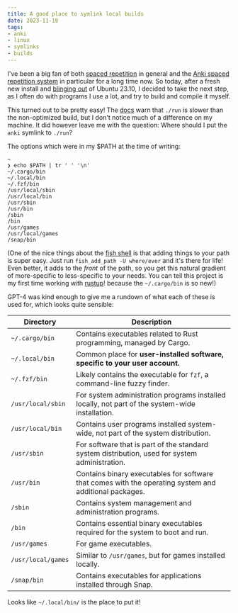 ```yaml
---
title: A good place to symlink local builds
date: 2023-11-18
tags: 
- anki 
- linux 
- symlinks 
- builds
---
```


I've been a big fan of both [spaced repetition](https://gwern.net/spaced-repetition) in general and the [Anki spaced repetition system](https://github.com/ankitects/anki) in particular for a long time now. So today, after a fresh new install and [blinging out](https://github.com/hiAndrewQuinn/shell-bling-ubuntu) of Ubuntu 23.10, I decided to take the next step, as I often do with programs I use a lot, and try to build and compile it myself.

This turned out to be pretty easy! The [docs](https://github.com/ankitects/anki/blob/main/docs/development.md#running-anki-during-development) warn that `./run` is slower than the non-optimized build, but I don't notice much of a difference on my machine. It did however leave me with the question: Where should I put the `anki` symlink to `./run`?

The options which were in my $PATH at the time of writing:

```fish
~ 
❯ echo $PATH | tr ' ' '\n'
~/.cargo/bin
~/.local/bin
~/.fzf/bin
/usr/local/sbin
/usr/local/bin
/usr/sbin
/usr/bin
/sbin
/bin
/usr/games
/usr/local/games
/snap/bin
```

(One of the nice things about the [fish shell](https://fishshell.com/) is that adding things to your path is super easy. Just run `fish_add_path -U where/ever` and it's there for life! Even better, it adds to the _front_ of the path, so you get this natural gradient of more-specific to less-specific to your needs. You can tell this project is my first time working with [rustup](https://rustup.rs/)! because the `~/.cargo/bin` is so new!)

GPT-4 was kind enough to give me a rundown of what each of these is used for, which looks quite sensible:

| Directory                | Description |
|--------------------------|-------------|
| `~/.cargo/bin` | Contains executables related to Rust programming, managed by Cargo. |
| `~/.local/bin` | Common place for **user-installed software, specific to your user account.** |
| `~/.fzf/bin`   | Likely contains the executable for `fzf`, a command-line fuzzy finder. |
| `/usr/local/sbin`         | For system administration programs installed locally, not part of the system-wide installation. |
| `/usr/local/bin`          | Contains user programs installed system-wide, not part of the system distribution. |
| `/usr/sbin`               | For software that is part of the standard system distribution, used for system administration. |
| `/usr/bin`                | Contains binary executables for software that comes with the operating system and additional packages. |
| `/sbin`                   | Contains system management and administration programs. |
| `/bin`                    | Contains essential binary executables required for the system to boot and run. |
| `/usr/games`              | For game executables. |
| `/usr/local/games`        | Similar to `/usr/games`, but for games installed locally. |
| `/snap/bin`               | Contains executables for applications installed through Snap. |

Looks like `~/.local/bin/` is the place to put it!
